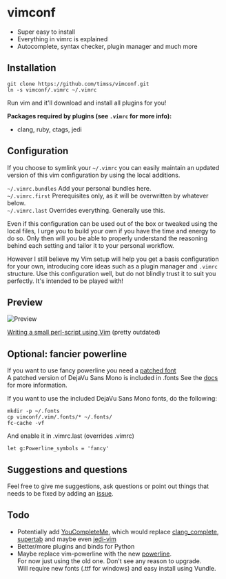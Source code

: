 vimconf
=======
* Super easy to install
* Everything in vimrc is explained
* Autocomplete, syntax checker, plugin manager and much more

Installation
------------

    git clone https://github.com/timss/vimconf.git
    ln -s vimconf/.vimrc ~/.vimrc

Run vim and it'll download and install all plugins for you!

**Packages required by plugins (see `.vimrc` for more info):**    
- clang, ruby, ctags, jedi

Configuration
-------------
If you choose to symlink your `~/.vimrc` you can easily maintain an updated
version of this vim configuration by using the local additions.

`~/.vimrc.bundles`  Add your personal bundles here.   
`~/.vimrc.first`    Prerequisites only, as it will be overwritten by whatever below.   
`~/.vimrc.last`     Overrides everything. Generally use this.   

Even if this configuration can be used out of the box or tweaked using
the local files, I urge you to build your own if you have the time and
energy to do so. Only then will you be able to properly understand the
reasoning behind each setting and tailor it to your personal workflow.

However I still believe my Vim setup will help you get a basis configuration
for your own, introducing core ideas such as a plugin manager and
`.vimrc` structure. Use this configuration well, but do not blindly trust it to
suit you perfectly. It's intended to be played with!

Preview
-------
![Preview](http://i.imgur.com/L0axH7e.png "Vim screenshot, C++ autocomplete")

[Writing a small perl-script using Vim](http://youtu.be/DrzAuLsxgwU) \(pretty outdated\)

Optional: fancier powerline
---------------------------
If you want to use fancy powerline you need a 
[patched font](https://github.com/Lokaltog/vim-powerline/wiki/Patched-fonts)   
A patched version of DejaVu Sans Mono is included in .fonts
See the [docs](https://github.com/Lokaltog/vim-powerline#troubleshooting) for more 
information.   

If you want to use the included DejaVu Sans Mono fonts, do the following:   

    mkdir -p ~/.fonts
    cp vimconf/.vim/.fonts/* ~/.fonts/
    fc-cache -vf

And enable it in .vimrc.last (overrides .vimrc)

    let g:Powerline_symbols = 'fancy'

Suggestions and questions
-------------------------
Feel free to give me suggestions, ask questions or point out things that needs
to be fixed by adding an [issue](https://github.com/timss/vimconf/issues).

Todo
----
* Potentially add [YouCompleteMe](https://github.com/Valloric/YouCompleteMe),
which would replace [clang\_complete](https://github.com/Rip-Rip/clang_complete), 
[supertab](https://github.com/ervandew/supertab) and maybe even 
[jedi-vim](https://github.com/davidhalter/jedi-vim)
* Better/more plugins and binds for Python
* Maybe replace vim-powerline with the new 
[powerline](https://github.com/Lokaltog/powerline).   
For now just using the old one. Don't see any reason to upgrade.   
Will require new fonts (.ttf for windows) and easy install using Vundle.
